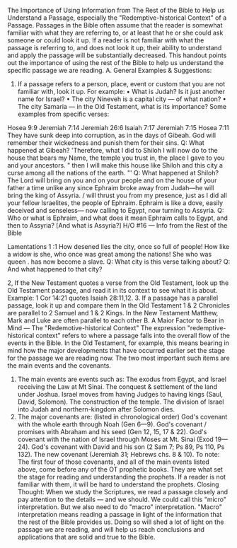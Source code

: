 The Importance of Using Information from
The Rest of the Bible
to Help us Understand a Passage, especially the "Redemptive-historical Context" of a Passage.
Passages in the Bible often assume that the reader is somewhat familiar with what they are referring to, or at least that he or she could ask someone or could look it up. If a reader is not familiar with what the passage is referring to, and does not look it up, their ability to understand and apply the passage will be substantially decreased. This handout points out the importance of using the rest of the Bible to help us understand the specific passage we are reading.
A. General Examples & Suggestions:
1. If a passage refers to a person, place, event or custom that you are not familiar with, look it up. For example:
• What is Judah? Is it just another name for Israel?
• The city Nineveh is a capital city — of what nation?
• The city Samaria — in the Old Testament, what is its importance?
Some examples from specific verses:

Hosea 9:9
Jeremiah 7:14
Jeremiah 26:6
Isaiah 7:17
Jeremiah 7:15
Hosea 7:11 They have sunk deep into corruption, as in the days of Gibeah.
God will remember their wickedness and punish them for their sins.
Q: What happened at Gibeah?
'Therefore, what I did to Shiloh I will now do to the house that bears my Name, the temple you trust in, the place I gave to you and your ancestors. "        then I will make this house like Shiloh and this city a curse among all the nations of the earth. "'
Q: What happened at Shiloh?
The Lord will bring on you and on your people and on the house of your father a time unlike any since Ephraim broke away from Judah—he will bring the king of Assyria.
/ will thrust you from my presence, just as I did all your fellow Israelites, the people of Ephraim.
Ephraim is like a dove, easily deceived and senseless— now calling to
Egypt, now turning to Assyria.
Q: Who or what is Ephraim, and what does it mean Ephraim calls to
Egypt, and then to Assyria? [And what is Assyria?]
H/O #16 — Info from the Rest of the Bible

Lamentations 1 :1 How desened lies the city, once so full of people!
How like a widow is she, who once was great among the nations! She who was queen . has now become a slave.
Q: What city is this verse talking about?
Q: And what happened to that city?

2, If the New Testament quotes a verse from the Old Testament, look up the Old Testament passage, and read it in its context to see what it is about. Example: 1 Cor 14:21 quotes Isaiah 28:11,12.
3. If a passage has a parallel passage, look it up and compare them
In the Old Testament 1 & 2 Chronicles are parallel to 2 Samuel and 1 & 2 Kings.
In the New Testament Matthew, Mark and Luke are often parallel to each other
B. A Maior Factor to Bear in Mind — The "Redemotive-historical Context"
The expression "redemptive-historical context" refers to where a passage falls into the overall flow of the events in the Bible.
In the Old Testament, for example, this means bearing in mind how the major developments that have occurred earlier set the stage for the passage we are reading now. The two most important such items are the main events and the covenants.
1. The main events are events such as:
The exodus from Egypt, and Israel receiving the Law at Mt Sinai.
The conquest & settlement of the land under Joshua.
Israel moves from having Judges to having kings (Saul, David, Solomon).
The construction of the temple.
The division of Israel into Judah and northern-kingdom after Solomon dies.
2. The major covenants are: (listed in chronological order)
God's covenant with the whole earth through Noah (Gen 6—9).
God's covenant / promises with Abraham and his seed (Gen 12, 15, 17 & 22).
God's covenant with the nation of Israel through Moses at Mt. Sinai (Exod 19—24).
God's covenant with David and his son (2 Sam 7; Ps 89, Ps 110, Ps 132). The new covenant (Jeremiah 31; Hebrews chs. 8 & 10).
To note: The first four of those covenants, and all of the main events listed above, come before any of the OT prophetic books. They are what set the stage for reading and understanding the prophets. If a reader is not familiar with them, it will be hard to understand the prophets.
Closing Thought: When we study the Scriptures, we read a passage closely and pay attention to the details — and we should. We could call this "micro" interpretation. But we also need to do "macro" interpretation. "Macro" interpretation means reading a passage in light of the information that the rest of the Bible provides us. Doing so will shed a lot of light on the passage we are reading, and will help us reach conclusions and applications that are solid and true to the Bible.
